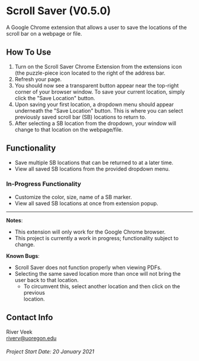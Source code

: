 # Scroll Saver (V0.5.0)
A Google Chrome extension that allows a user to save the locations of the scroll bar on a webpage or file.

## How To Use
1. Turn on the Scroll Saver Chrome Extension from the extensions icon (the puzzle-piece icon located to the right of the address bar.
2. Refresh your page.
3. You should now see a transparent button appear near the top-right corner of your browser window. To save your current location, simply click the "Save Location" button.
4. Upon saving your first location, a dropdown menu should appear underneath the "Save Location" button. This is where you can select previously saved scroll bar (SB) locations to return to.
5. After selecting a SB location from the dropdown, your window will change to that location on the webpage/file.

## Functionality
- Save multiple SB locations that can be returned to at a later time.
- View all saved SB locations from the provided dropdown menu.

### In-Progress Functionality
- Customize the color, size, name of a SB marker.
- View all saved SB locations at once from extension popup.

--------------------------------------------------------------------------------
**Notes**:
- This extension will only work for the Google Chrome browser.
- This project is currently a work in progress; functionality subject to change.

**Known Bugs**:
- Scroll Saver does not function properly when viewing PDFs.
- Selecting the same saved location more than once will not bring the  
  user back to that location.
    - To circumvent this, select another location and then click on the previous  
      location.

## Contact Info
River Veek  
riverv@uoregon.edu

###### Project Start Date: 20 January 2021

